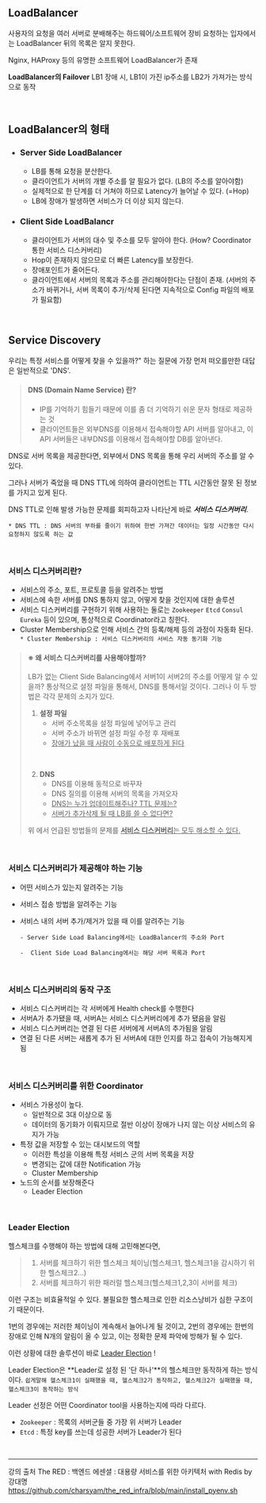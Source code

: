 ## LoadBalancer 
사용자의 요청을 여러 서버로 분배해주는 하드웨어/소프트웨어 장비
요청하는 입자에서는 LoadBalancer 뒤의 목록은 알지 못한다.

 Nginx, HAProxy 등의 유명한 소프트웨어 LoadBalancer가 존재

 **LoadBalancer의 Failover**
 LB1 장애 시, LB1이 가진 ip주소를 LB2가 가져가는 방식으로 동작

<br/>

## LoadBalancer의 형태
- ### Server Side LoadBalancer
  - LB를 통해 요청을 분산한다.
  - 클라이언트가 서버의 개별 주소를 알 필요가 없다. (LB의 주소를 알아야함)
  - 실제적으로 한 단계를 더 거쳐야 하므로 Latency가 늘어날 수 있다. (=Hop)
  - LB에 장애가 발생하면 서비스가 더 이상 되지 않는다.

- ### Client Side LoadBalancr
  - 클라이언트가 서버의 대수 및 주소를 모두 알아야 한다. (How? Coordinator 통한 서비스 디스커버리)
  - Hop이 존재하지 않으므로 더 빠른 Latency를 보장한다.
  - 장애포인트가 줄어든다.
  - 클라이언트에서 서버의 목록과 주소를 관리해야한다는 단점이 존재. 
     (서버의 주소가 바뀌거나, 서버 목록이 추가/삭제 된다면 지속적으로 Config 파일의 배포가 필요함)

<br/>

## Service Discovery
우리는 특정 서비스를 어떻게 찾을 수 있을까?" 하는 질문에 가장 먼저 떠오를만한 대답은 일반적으로 'DNS'.
> #### DNS (Domain Name Service) 란?
>  - IP를 기억하기 힘들기 때문에 이를 좀 더 기억하기 쉬운 문자 형태로 제공하는 것 
>  - 클라이언트들은 외부DNS를 이용해서 접속해야할 API 서버를 알아내고, 이 API 서버들은 내부DNS를 이용해서 접속해야할 DB를 알아낸다.
 
  DNS로 서버 목록을 제공한다면, 외부에서 DNS 목록을 통해 우리 서버의 주소를 알 수 있다.
  
  그러나 서버가 죽었을 때 DNS TTL에 의하여 클라이언트는 TTL 시간동안 잘못 된 정보를 가지고 있게 된다. 
  
  DNS TTL로 인해 발생 가능한 문제를 회피하고자 나타난게 바로 _**서비스 디스커버리**_.
  
  `* DNS TTL : DNS 서버의 부하를 줄이기 위하여 한번 가져간 데이터는 일정 시간동안 다시 요청하지 않도록 하는 값`

  <br/>

  ### 서비스 디스커버리란?
   - 서비스의 주소, 포트, 프로토콜 등을 알려주는 방법
   - 서비스에 속한 서버를 DNS 통하지 않고, 어떻게 찾을 것인지에 대한 솔루션
   - 서비스 디스커버리를 구현하기 위해 사용하는 둘로는 `Zookeeper` `Etcd` `Consul` `Eureka` 등이 있으며, 
     통상적으로 Coordinator라고 칭한다.
   - Cluster Membership으로 인해 서비스 간의 등록/해제 등의 과정이 자동화 된다.
     `* Cluster Membership : 서비스 디스커버리의 서비스 자동 동기화 기능`

  > #### ※ 왜 서비스 디스커버리를 사용해야할까?
  > LB가 없는 Client Side Balancing에서 서버1이 서버2의 주소를 어떻게 알 수 있을까?
  > 통상적으로 설정 파일을 통해서, DNS를 통해서일 것이다.
  > 그러나 이 두 방법은 각각 문제의 소지가 있다.
  >
  > 1. **설정 파일**
  >    - 서버 주소목록을 설정 파일에 넣어두고 관리
  >    - 서버 주소가 바뀌면 설정 파일 수정 후 재배포
  >    - <U>장애가 났을 때 사람이 수동으로 배포하게 된다</U>
  >    
  > <br/>
  > 
  > 2. **DNS**
  >    - DNS를 이용해 동적으로 바꾸자
  >    - DNS 질의를 이용해 서버의 목록을 가져오자
  >    - <U>DNS는 누가 업데이트해주나? TTL 문제는?</U>
  >    - <U>서버가 추가삭제 될 때 LB를 쓸 수 없다면?</U>
  >  
  > 위 에서 언급된 방법들의 문제를 <U>**서비스 디스커버리**는 모두 해소할 수 있다.</U>
  
  <br/>

### 서비스 디스커버리가 제공해야 하는 기능
   - 어떤 서비스가 있는지 알려주는 기능
   - 서비스 접송 방법을 알려주는 기능
   - 서비스 내의 서버 추가/제거가 있을 때 이를 알려주는 기능
  
     `- Server Side Load Balancing에서는 LoadBalancer의 주소와 Port`
     
     `-  Client Side Load Balancing에서는 해당 서버 목록과 Port`
     
<br/>
  
### 서비스 디스커버리의 동작 구조
   - 서비스 디스커버리는 각 서버에게 Health check를 수행한다
   - 서버A가 추가됐을 때, 서버A는 서비스 디스커버리에게 추가 됐음을 알림
   - 서비스 디스커버리는 연결 된 다른 서버에게 서버A의 추가됨을 알림
   - 연결 된 다른 서버는 새롭게 추가 된 서버A에 대한 인지를 하고 접속이 가능해지게 됨

<br/>

### 서비스 디스커버리를 위한 Coordinator
- 서비스 가용성이 높다.
  - 일반적으로 3대 이상으로 동 
  - 데이터의 동기화가 이뤄지므로 절반 이상이 장애가 나지 않는 이상 서비스의 유지가 가능
- 특정 값을 저장할 수 있는 대시보드의 역할
  - 이러한 특성을 이용해 특정 서비스 군의 서버 목록을 저장
  - 변경되는 값에 대한 Notification 가능
  - Cluster Membership
- 노드의 순서를 보장해준다
  - Leader Election

<br/>   

### Leader Election
헬스체크를 수행해야 하는 방법에 대해 고민해본다면,
> 1. 서버를 체크하기 위한 헬스체크 체이닝(헬스체크1, 헬스체크1을 감시하기 위한 헬스체크2...)
> 2. 서버를 체크하기 위한 패러럴 헬스체크(헬스체크1,2,3이 서버를 체크)

이런 구조는 비효율적일 수 있다.
불필요한 헬스체크로 인한 리소스낭비가 심한 구조이기 때문이다.
  
1번의 경우에는 저러한 체이닝이 계속해서 늘어나게 될 것이고,
2번의 경우에는 한번의 장애로 인해 N개의 알림이 올 수 있고, 이는 정확한 문제 파악에 방해가 될 수 있다.
  
이런 상황에 대한 솔루션이 바로 <u>Leader Election</U> !

Leader Election은 **Leader로 설정 된 '단 하나'**의 헬스체크만 동작하게 하는 방식이다.
`쉽게말해 헬스체크1이 실패했을 때, 헬스체크2가 동작하고, 헬스체크2가 실패했을 때, 헬스체크3이 동작하는 방식`

Leader 선정은 어떤 Coordinator tool을 사용하는지에 따라 다르다.
- `Zookeeper` : 목록의 서버군들 중 가장 위 서버가 Leader
- `Etcd` : 특정 key를 쓰는데 성공한 서버가 Leader가 된다

<br/>

---

강의 출처
The RED : 백엔드 에센셜 : 대용량 서비스를 위한 아키텍처 with Redis by 강대명 https://github.com/charsyam/the_red_infra/blob/main/install_pyenv.sh
